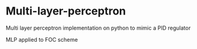 # Multi-layer-perceptron
Multi layer perceptron implementation on python to mimic a PID regulator

MLP applied to FOC scheme
